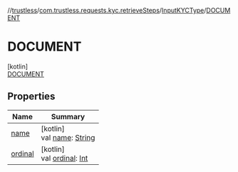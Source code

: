 //[trustless](../../../../index.md)/[com.trustless.requests.kyc.retrieveSteps](../../index.md)/[InputKYCType](../index.md)/[DOCUMENT](index.md)

# DOCUMENT

[kotlin]\
[DOCUMENT](index.md)

## Properties

| Name | Summary |
|---|---|
| [name](index.md#-372974862%2FProperties%2F-1818097539) | [kotlin]<br>val [name](index.md#-372974862%2FProperties%2F-1818097539): [String](https://kotlinlang.org/api/latest/jvm/stdlib/kotlin/-string/index.html) |
| [ordinal](index.md#-739389684%2FProperties%2F-1818097539) | [kotlin]<br>val [ordinal](index.md#-739389684%2FProperties%2F-1818097539): [Int](https://kotlinlang.org/api/latest/jvm/stdlib/kotlin/-int/index.html) |
